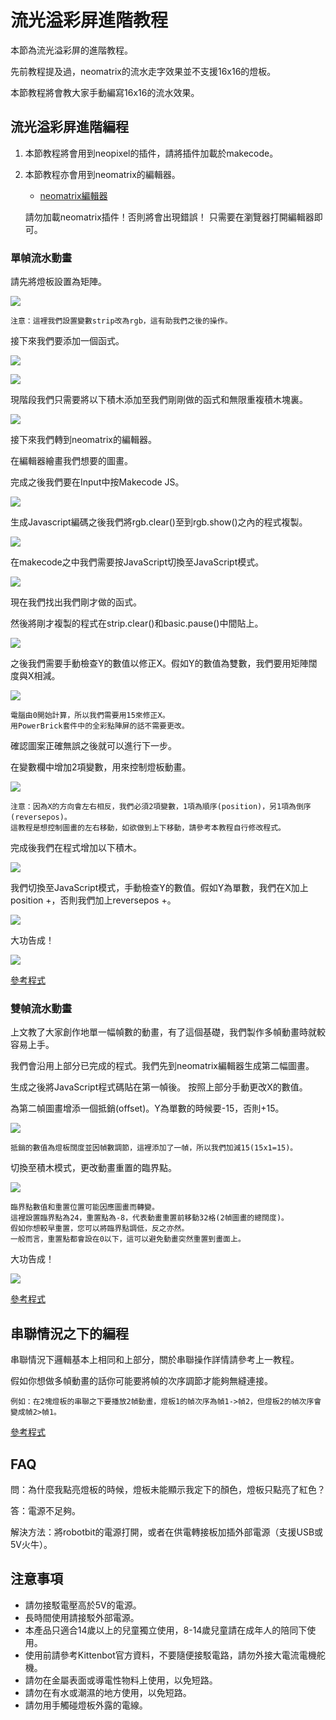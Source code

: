 # 流光溢彩屏進階教程

本節為流光溢彩屏的進階教程。

先前教程提及過，neomatrix的流水走字效果並不支援16x16的燈板。

本節教程將會教大家手動編寫16x16的流水效果。

## 流光溢彩屏進階編程

1. 本節教程將會用到neopixel的插件，請將插件加載於makecode。

2. 本節教程亦會用到neomatrix的編輯器。

    - [neomatrix編輯器](https://kittenbot.github.io/pxt-neomatrix/index.html)
    


    請勿加載neomatrix插件！否則將會出現錯誤！
    只需要在瀏覽器打開編輯器即可。

### 單幀流水動畫

請先將燈板設置為矩陣。

![](./LEDMatrixT4/code1.png)

    注意：這裡我們設置變數strip改為rgb，這有助我們之後的操作。

接下來我們要添加一個函式。

![](./LEDMatrixT4/function1.png)

![](./LEDMatrixT4/function3.png)

現階段我們只需要將以下積木添加至我們剛剛做的函式和無限重複積木塊裏。

![](./LEDMatrixT4/code2.png)

接下來我們轉到neomatrix的編輯器。

在編輯器繪畫我們想要的圖畫。

完成之後我們要在Input中按Makecode JS。

![](./LEDMatrixT4/editor1.png)

生成Javascript編碼之後我們將rgb.clear()至到rgb.show()之內的程式複製。

![](./LEDMatrixT4/editor2.png)
        
在makecode之中我們需要按JavaScript切換至JavaScript模式。

![](./LEDMatrixT4/editor3.png)

現在我們找出我們剛才做的函式。

然後將剛才複製的程式在strip.clear()和basic.pause()中間貼上。

![](./LEDMatrixT4/js2.png)

之後我們需要手動檢查Y的數值以修正X。假如Y的數值為雙數，我們要用矩陣闊度與X相減。

![](./LEDMatrixT4/js1.png)

    電腦由0開始計算，所以我們需要用15來修正X。
    用PowerBrick套件中的全彩點陣屏的話不需要更改。

確認圖案正確無誤之後就可以進行下一步。

在變數欄中增加2項變數，用來控制燈板動畫。

![](./LEDMatrixT4/editor4.png)

    注意：因為X的方向會左右相反，我們必須2項變數，1項為順序(position)，另1項為倒序(reversepos)。
    這教程是想控制圖畫的左右移動，如欲做到上下移動，請參考本教程自行修改程式。

完成後我們在程式增加以下積木。

![](./LEDMatrixT4/code3.png)

我們切換至JavaScript模式，手動檢查Y的數值。假如Y為單數，我們在X加上position +，否則我們加上reversepos +。

![](./LEDMatrixT4/js3.png)

大功告成！

![](./LEDMatrixT4/1.jpg)

[參考程式](https://bit.ly/LEDMatrixT4_01Hex)

### 雙幀流水動畫

上文教了大家創作地單一幅幀數的動畫，有了這個基礎，我們製作多幀動畫時就較容易上手。

我們會沿用上部分已完成的程式。我們先到neomatrix編輯器生成第二幅圖畫。

生成之後將JavaScript程式碼貼在第一幀後。
按照上部分手動更改X的數值。

為第二幀圖畫增添一個抵銷(offset)。Y為單數的時候要-15，否則+15。

![](./LEDMatrixT4/js4.png)

    抵銷的數值為燈板闊度並因幀數調節，這裡添加了一幀，所以我們加減15(15x1=15)。
 切換至積木模式，更改動畫重置的臨界點。

![](./LEDMatrixT4/code4.png)


    臨界點數值和重置位置可能因應圖畫而轉變。
    這裡設置臨界點為24，重置點為-8，代表動畫重置前移動32格(2幀圖畫的總闊度)。
    假如你想較早重置，您可以將臨界點調低，反之亦然。
    一般而言，重置點都會設在0以下，這可以避免動畫突然重置到畫面上。

大功告成！

![](./LEDMatrixT4/11.jpg)

[參考程式](https://bit.ly/LEDMatrixT4_02Hex)


## 串聯情況之下的編程

串聯情況下邏輯基本上相同和上部分，關於串聯操作詳情請參考上一教程。

假如你想做多幀動畫的話你可能要將幀的次序調節才能夠無縫連接。

    例如：在2塊燈板的串聯之下要播放2幀動畫，燈板1的幀次序為幀1->幀2，但燈板2的幀次序會變成幀2>幀1。

[參考程式](https://bit.ly/LEDMatrixT4_03Hex)

## FAQ

問：為什麼我點亮燈板的時候，燈板未能顯示我定下的顏色，燈板只點亮了紅色？

答：電源不足夠。

解決方法：將robotbit的電源打開，或者在供電轉接板加插外部電源（支援USB或5V火牛）。

## 注意事項
- 請勿接駁電壓高於5V的電源。
- 長時間使用請接駁外部電源。
- 本產品只適合14歲以上的兒童獨立使用，8-14歲兒童請在成年人的陪同下使用。
- 使用前請參考Kittenbot官方資料，不要隨便接駁電路，請勿外接大電流電機舵機。
- 請勿在金屬表面或導電性物料上使用，以免短路。
- 請勿在有水或潮濕的地方使用，以免短路。
- 請勿用手觸碰燈板外露的電線。    
